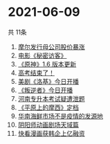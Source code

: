 # 2021-06-09
  共 11条

  <!-- BEGIN -->
  <!-- 最后更新时间:Wed Jun 09 2021 13:27:14 GMT+0000 (Coordinated Universal Time) -->
  1. [摩尔发行母公司股价暴涨](https://www.zhihu.com/search?q=摩尔庄园)
1. [电影《秘密访客》](https://www.zhihu.com/search?q=秘密访客)
1. [《原神》1.6 版本更新](https://www.zhihu.com/search?q=原神)
1. [高考结束了！](https://www.zhihu.com/search?q=高考结束)
1. [美剧《洛基》今日开播](https://www.zhihu.com/search?q=洛基)
1. [《叛逆者》今日开播](https://www.zhihu.com/search?q=叛逆者)
1. [河南专升本考试疑遭泄题](https://www.zhihu.com/search?q=河南专升本)
1. [《平原上的摩西》定档](https://www.zhihu.com/search?q=平原上的摩西)
1. [华南海鲜市场不是疫情的发源地](https://www.zhihu.com/search?q=华南海鲜市场)
1. [阴阳师动画剧场天域篇](https://www.zhihu.com/search?q=阴阳师)
1. [快看漫画获韩企上亿融资](https://www.zhihu.com/search?q=快看漫画)
  <!-- END -->
  
